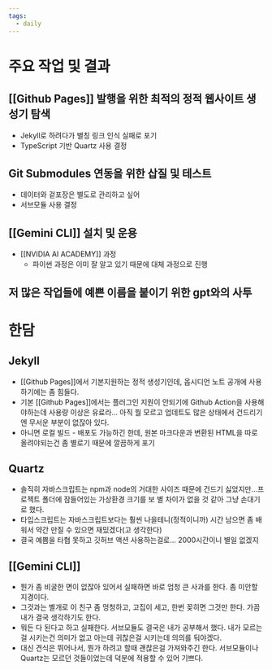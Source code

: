 ```yaml
---
tags:
  - daily
---
```

# 주요 작업 및 결과 
## [[Github Pages]] 발행을 위한 최적의 정적 웹사이트 생성기 탐색
- Jekyll로 하려다가 별칭 링크 인식 실패로 포기
- TypeScript 기반 Quartz 사용 결정
## Git Submodules 연동을 위한 삽질 및 테스트
- 데이터와 겉포장은 별도로 관리하고 싶어
- 서브모듈 사용 결정
## [[Gemini CLI]] 설치 및 운용
- [[NVIDIA AI ACADEMY]] 과정
	- 파이썬 과정은 이미 잘 알고 있기 때문에 대체 과정으로 진행
## 저 많은 작업들에 예쁜 이름을 붙이기 위한 gpt와의 사투
# 한담
##  Jekyll
- [[Github Pages]]에서 기본지원하는 정적 생성기인데, 옵시디언 노트 공개에 사용하기에는 좀 힘들다.
- 기본 [[Github Pages]]에서는 플러그인 지원이 안되기에 Github Action을 사용해야하는데 사용량 이상은 유료라... 아직 뭘 모르고 업데트도 많은 상태에서 건드리기엔 무서운 부분이 없잖아 있다. 
- 아니면 로컬 빌드 - 배포도 가능하긴 한데, 원본 마크다운과 변환된 HTML을 따로 올려야되는건 좀 별로기 때문에 깔끔하게 포기
## Quartz
- 솔직히 자바스크립트는 npm과 node의 거대한 사이즈 때문에 건드기 싫었지만...프로젝트 폴더에 잠들어있는 가상환경 크기를 보 별 차이가 없을 것 같아 그냥 손대기로 했다.
- 타입스크립트는 자바스크립트보다는 훨씬 나을테니(정적이니까) 시간 남으면 좀 배워서 약간 만질 수 있으면 재밌겠다(고 생각한다)
- 결국 예쁨을 타협 못하고 깃허브 액션 사용하는걸로... 2000시간이니 별일 없겠지
## [[Gemini CLI]]
- 뭔가 좀 비굴한 면이 없잖아 있어서 실패하면 바로 엄청 큰 사과를 한다. 좀 미안할 지경이다.
- 그것과는 별개로 이 친구 좀 멍청하고, 고집이 세고, 한번 꽂히면 그것만 한다. 가끔 내가 결국 생각하기도 한다. 
- 뭐든 다 된다고 하고 실패한다. 서브모듈도 결국은 내가 공부해서 했다. 내가 모르는걸 시키는건 의미가 없고 아는데 귀찮은걸 시키는데 의의를 둬야겠다. 
- 대신 견식은 뛰어나서, 뭔가 하려고 할때 괜찮은걸 가져와주긴 한다. 서브모듈이나 Quartz는 모르던 것들이었는데 덕분에 적용할 수 있어 기쁘다. 
